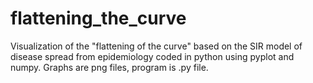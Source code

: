 # flattening_the_curve
Visualization of the "flattening of the curve" based on the SIR model of disease spread from epidemiology
coded in python using pyplot and numpy. Graphs are png files, program is .py file.

